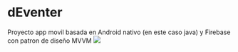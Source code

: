 # dEventer
Proyecto app movil basada en Android nativo (en este caso java) y Firebase con patron de diseño MVVM
![]({{site.baseurl}}//screenshot1.png)
